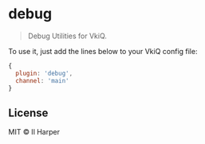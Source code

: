 # debug

> Debug Utilities for VkiQ.

To use it, just add the lines below to your VkiQ config file:

```js
{
  plugin: 'debug',
  channel: 'main'
}
```

## License

MIT &copy; Il Harper
